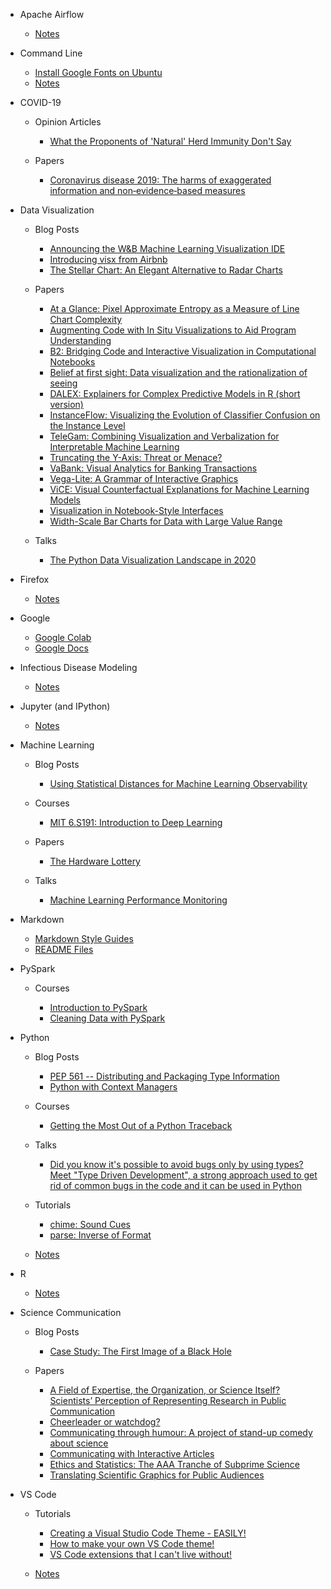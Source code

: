 - Apache Airflow

  - [Notes](airflow/notes.md)

- Command Line

  - [Install Google Fonts on Ubuntu](command-line/install_google_fonts_on_ubuntu.md)
  - [Notes](command-line/notes.md)

- COVID-19

  - Opinion Articles

    - [What the Proponents of 'Natural' Herd Immunity Don't Say](covid-19/opinion-articles/what_the_proponents_of_natural_herd_immunity_don_t_say.md)

  - Papers

    - [Coronavirus disease 2019: The harms of exaggerated information and non‐evidence‐based measures](covid-19/papers/coronavirus_disease_2019.md)

- Data Visualization

  - Blog Posts

    - [Announcing the W&B Machine Learning Visualization IDE](data-visualization/blog-posts/announcing_the_w_b_machine_learning_visualization_ide.md)
    - [Introducing visx from Airbnb](data-visualization/blog-posts/introducing_visx_from_airbnb.md)
    - [The Stellar Chart: An Elegant Alternative to Radar Charts](data-visualization/blog-posts/the_stellar_chart.md)

  - Papers

    - [At a Glance: Pixel Approximate Entropy as a Measure of Line Chart Complexity](data-visualization/papers/at_a_glance_pixel_approximate_entropy_as_a_measure_of_line_chart_complexity.md)
    - [Augmenting Code with In Situ Visualizations to Aid Program Understanding](data-visualization/papers/augmenting_code_with_in_situ_visualizations_to_aid_program_understanding.md)
    - [B2: Bridging Code and Interactive Visualization in Computational Notebooks](data-visualization/papers/b2.md)
    - [Belief at first sight: Data visualization and the rationalization of seeing](data-visualization/papers/belief_at_first_sight.md)
    - [DALEX: Explainers for Complex Predictive Models in R (short version)](data-visualization/papers/dalex_short_version.md)
    - [InstanceFlow: Visualizing the Evolution of Classifier Confusion on the Instance Level](data-visualization/papers/instanceflow.md)
    - [TeleGam: Combining Visualization and Verbalization for Interpretable Machine Learning](data-visualization/papers/telegam.md)
    - [Truncating the Y-Axis: Threat or Menace?](data-visualization/papers/truncating_the_y_axis.md)
    - [VaBank: Visual Analytics for Banking Transactions](data-visualization/papers/vabank.md)
    - [Vega-Lite: A Grammar of Interactive Graphics](data-visualization/papers/vega_lite.md)
    - [ViCE: Visual Counterfactual Explanations for Machine Learning Models](data-visualization/papers/vice.md)
    - [Visualization in Notebook-Style Interfaces](data-visualization/papers/visualization_in_notebook_style_interfaces.md)
    - [Width-Scale Bar Charts for Data with Large Value Range](data-visualization/papers/width_scale_bar_charts_for_data_with_large_value_range.md)

  - Talks

    - [The Python Data Visualization Landscape in 2020](data-visualization/talks/the_python_data_visualization_landscape_in_2020.md)

- Firefox

  - [Notes](firefox/notes.md)

- Google

  - [Google Colab](google/google_colab.md)
  - [Google Docs](google/google_docs.md)

- Infectious Disease Modeling

  - [Notes](infectious-disease-modeling/notes.md)

- Jupyter (and IPython)

  - [Notes](jupyter/notes.md)

- Machine Learning

  - Blog Posts

    - [Using Statistical Distances for Machine Learning Observability](machine-learning/blog-posts/using_statistical_distances_for_machine_learning_observability.md)

  - Courses

    - [MIT 6.S191: Introduction to Deep Learning](machine-learning/courses/mit_introduction_to_deep_learning.md)

  - Papers

    - [The Hardware Lottery](machine-learning/papers/the_hardware_lottery.md)

  - Talks

    - [Machine Learning Performance Monitoring](machine-learning/talks/machine_learning_performance_monitoring.md)

- Markdown

  - [Markdown Style Guides](markdown/markdown_style_guides.md)
  - [README Files](markdown/readme_files.md)

- PySpark

  - Courses

    - [Introduction to PySpark](pyspark/courses/introduction_to_pyspark.md)
    - [Cleaning Data with PySpark](pyspark/courses/cleaning_data_with_pyspark.md)

- Python

  - Blog Posts

    - [PEP 561 -- Distributing and Packaging Type Information](python/blog-posts/pep_561_distributing_and_packaging_type_information.md)
    - [Python with Context Managers](python/blog-posts/python_with_context_managers.md)

  - Courses

    - [Getting the Most Out of a Python Traceback](python/courses/getting_the_most_out_of_a_python_traceback.md)

  - Talks

    - [Did you know it's possible to avoid bugs only by using types? Meet "Type Driven Development", a strong approach used to get rid of common bugs in the code and it can be used in Python](python/talks/did_you_know_it_s_possible_to_avoid_bugs_only_by_using_types.md)

  - Tutorials

    - [chime: Sound Cues](python/tutorials/chime.md)
    - [parse: Inverse of Format](python/tutorials/parse.md)

  - [Notes](python/notes.md)

- R

  - [Notes](r/notes.md)

- Science Communication

  - Blog Posts

    - [Case Study: The First Image of a Black Hole](science-communication/blog-posts/case_study_the_first_image_of_a_black_hole.md)

  - Papers

    - [A Field of Expertise, the Organization, or Science Itself? Scientists’ Perception of Representing Research in Public Communication](science-communication/papers/a_field_of_expertise_the_organization_or_science_itself.md)
    - [Cheerleader or watchdog?](science-communication/papers/cheerleader_or_watchdog.md)
    - [Communicating through humour: A project of stand-up comedy about science](science-communication/papers/communicating_through_humour.md)
    - [Communicating with Interactive Articles](science-communication/papers/communicating_with_interactive_articles.md)
    - [Ethics and Statistics: The AAA Tranche of Subprime Science](science-communication/papers/ethics_and_statistics_the_aaa_tranche_of_subprime_science.md)
    - [Translating Scientific Graphics for Public Audiences](science-communication/papers/translating_scientific_graphics_for_public_audiences.md)

- VS Code

  - Tutorials

    - [Creating a Visual Studio Code Theme - EASILY!](vs-code/tutorials/creating_a_visual_studio_code_theme.md)
    - [How to make your own VS Code theme!](vs-code/tutorials/how_to_make_your_own_vs_code_theme.md)
    - [VS Code extensions that I can't live without!](vs-code/tutorials/vs_code_extensions_that_i_can_t_live_without.md)

  - [Notes](vs-code/notes.md)
